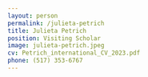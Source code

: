 ```yaml
---
layout: person
permalink: /julieta-petrich
title: Julieta Petrich
position: Visiting Scholar
image: julieta-petrich.jpeg
cv: Petrich_international_CV_2023.pdf
phone: (517) 353-6767 
---
```

